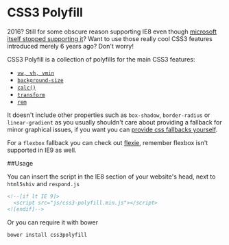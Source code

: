 CSS3 Polyfill
=============

2016? Still for some obscure reason supporting IE8 even though [microsoft itself stopped supporting it](https://www.reddit.com/r/web_design/comments/3nz4fc/microsoft_stops_supporting_internet_explorer_8910/)? Want to use those really cool CSS3 features introduced merely 6 years ago? Don't worry!

CSS3 Polyfill is a collection of polyfills for the main CSS3 features:

- [`vw, vh, vmin`](https://github.com/saabi/vminpoly)
- [`background-size`](https://github.com/Metafalica/background-size-emu)
- [`calc()`](https://github.com/closingtag/calc-polyfill)
- [`transform`](https://github.com/pbakaus/transformie)
- [`rem`](https://github.com/chuckcarpenter/REM-unit-polyfill)

It doesn't include other properties such as `box-shadow`, `border-radius` or `linear-gradient` as you usually shouldn't care about providing a fallback for minor graphical issues, if you want you can [provide css fallbacks yourself](https://css-tricks.com/css3-gradients/).

For a `flexbox` fallback you can check out [flexie](https://github.com/doctyper/flexie), remember flexbox isn't supported in IE9 as well.

##Usage

You can insert the script in the IE8 section of your website's head, next to `html5shiv` and `respond.js`

```html
<!--[if lt IE 9]>
  <script src="js/css3-polyfill.min.js"></script>
<![endif]-->
```

Or you can require it with bower

    bower install css3polyfill
